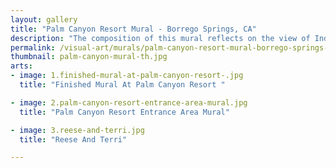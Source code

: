 ```yaml
---
layout: gallery
title: "Palm Canyon Resort Mural - Borrego Springs, CA"
description: "The composition of this mural reflects on the view of Indian Head Mountain located directly behind the viewer. The image is painted on the wall near the main entrance to the resort."
permalink: /visual-art/murals/palm-canyon-resort-mural-borrego-springs-ca/
thumbnail: palm-canyon-mural-th.jpg
arts:
- image: 1.finished-mural-at-palm-canyon-resort-.jpg
  title: "Finished Mural At Palm Canyon Resort "

- image: 2.palm-canyon-resort-entrance-area-mural.jpg
  title: "Palm Canyon Resort Entrance Area Mural"

- image: 3.reese-and-terri.jpg
  title: "Reese And Terri"

---
```

